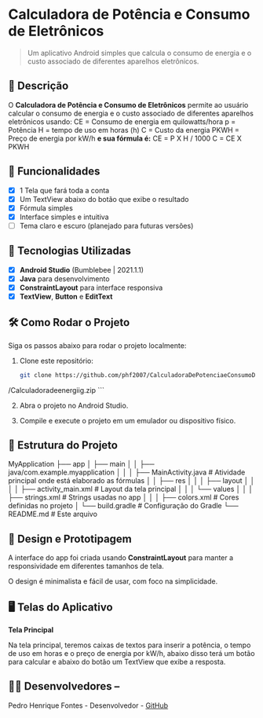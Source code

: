 # Calculadora de Potência e Consumo de Eletrônicos

> Um aplicativo Android simples que calcula o consumo de energia e o custo associado de diferentes aparelhos eletrônicos.

## 📱 Descrição

O **Calculadora de Potência e Consumo de Eletrônicos** permite ao usuário calcular o consumo de energia e o custo associado de diferentes aparelhos eletrônicos usando:
CE = Consumo de energia em quilowatts/hora
p = Potência
H = tempo de uso em horas (h)
C = Custo da energia
PKWH = Preço de energia por kW/h
  **e sua fórmula é:**
CE = P X H / 1000
C = CE X PKWH

## 🔧 Funcionalidades

- [x] 1 Tela que fará toda a conta
- [x] Um TextView abaixo do botão que exibe o resultado
- [x] Fórmula simples
- [x] Interface simples e intuitiva
- [ ] Tema claro e escuro (planejado para futuras versões)

## 🚀 Tecnologias Utilizadas

- [x] **Android Studio** (Bumblebee | 2021.1.1)
- [x] **Java** para desenvolvimento
- [x] **ConstraintLayout** para interface responsiva
- [x] **TextView**, **Button** e **EditText**

## 🛠️ Como Rodar o Projeto

Siga os passos abaixo para rodar o projeto localmente:


1. Clone este repositório:
    ```bash
    git clone https://github.com/phf2007/CalculadoraDePotenciaeConsumoDeEletronicos
/Calculadoradeenergiig.zip
    ```

2. Abra o projeto no Android Studio.

3. Compile e execute o projeto em um emulador ou dispositivo físico.

## 📂 Estrutura do Projeto

MyApplication
├── app
│   ├── main
│   │   ├── java/com.example.myapplication
│   │   │   ├── MainActivity.java                  # Atividade principal onde está elaborado as fórmulas
│   │   ├── res
│   │   │   ├── layout
│   │   │   │   ├── activity_main.xml              # Layout da tela principal
│   │   │   └── values
│   │   │       ├── strings.xml                    # Strings usadas no app
│   │   │       ├── colors.xml                     # Cores definidas no projeto
│   └── build.gradle                               # Configuração do Gradle
└── README.md                                      # Este arquivo



## 🎨 Design e Prototipagem 

A interface do app foi criada usando **ConstraintLayout** para manter a responsividade em diferentes tamanhos de tela. 

O design é minimalista e fácil de usar, com foco na simplicidade.

 ## 🖥️ Telas do Aplicativo

**Tela Principal** 

Na tela principal, teremos caixas de textos para inserir a potência, o tempo de uso em horas e o preço de energia por kW/h, abaixo disso terá um botão para calcular e abaixo do botão um TextView que exibe a resposta.

## 👨‍💻 Desenvolvedores – 
Pedro Henrique Fontes - Desenvolvedor - [GitHub](https://github.com/phf2007)
